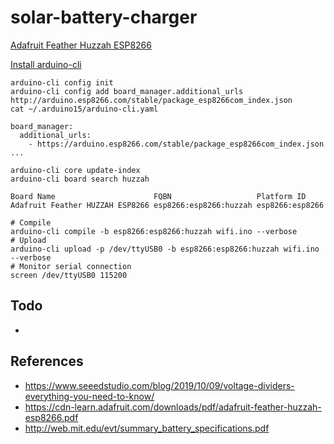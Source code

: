 # solar-battery-charger

[Adafruit Feather Huzzah ESP8266](https://learn.adafruit.com/adafruit-feather-huzzah-esp8266/)

[Install arduino-cli](https://arduino.github.io/arduino-cli/latest/installation)

```
arduino-cli config init
arduino-cli config add board_manager.additional_urls http://arduino.esp8266.com/stable/package_esp8266com_index.json
cat ~/.arduino15/arduino-cli.yaml
```

```
board_manager:
  additional_urls:
    - https://arduino.esp8266.com/stable/package_esp8266com_index.json
...
```

```
arduino-cli core update-index
arduino-cli board search huzzah
```

```
Board Name                      FQBN                   Platform ID
Adafruit Feather HUZZAH ESP8266 esp8266:esp8266:huzzah esp8266:esp8266
```


```
# Compile
arduino-cli compile -b esp8266:esp8266:huzzah wifi.ino --verbose
# Upload
arduino-cli upload -p /dev/ttyUSB0 -b esp8266:esp8266:huzzah wifi.ino --verbose
# Monitor serial connection
screen /dev/ttyUSB0 115200
```

## Todo
- 

## References
- https://www.seeedstudio.com/blog/2019/10/09/voltage-dividers-everything-you-need-to-know/
- https://cdn-learn.adafruit.com/downloads/pdf/adafruit-feather-huzzah-esp8266.pdf
- http://web.mit.edu/evt/summary_battery_specifications.pdf
